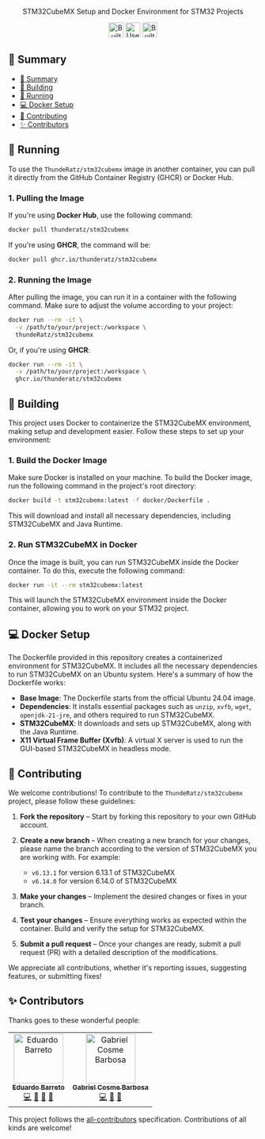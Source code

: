 <!-- markdownlint-disale -->
<div align="center">

STM32CubeMX Setup and Docker Environment for STM32 Projects

</div>

<div align="center">
  <a href="https://www.docker.com/"><img alt="Built with Docker" src="https://img.shields.io/badge/built_with-Docker-blue?style=for-the-badge&labelColor=0c74b8&color=43a3c5" height="30"></a>
  <a href="https://www.st.com/en/development-tools/stm32cubemx.html"><img alt="Uses STM32CubeMX" src="https://img.shields.io/badge/uses-stm32cubemx-blue?style=for-the-badge&labelColor=38c1d0&color=45a4b8" height="30"></a>
  <a href="https://ubuntu.com"><img alt="Built on Ubuntu" src="https://img.shields.io/badge/built_on-Ubuntu-blue?style=for-the-badge&labelColor=5d8ab6&color=3f596f" height="30"></a>
</div>
<!-- markdownlint-restore -->

## 📑 Summary

- [📑 Summary](#-summary)
- [🔨 Building](#-building)
- [🚀 Running](#-running)
- [💻 Docker Setup](#-docker-setup)
- [👥 Contributing](#-contributing)
- [✨ Contributors](#-contributors)

## 🚀 Running

To use the `ThundeRatz/stm32cubemx` image in another container, you can pull it directly from the GitHub Container Registry (GHCR) or Docker Hub.

### 1. Pulling the Image

If you're using **Docker Hub**, use the following command:

```bash
docker pull thunderatz/stm32cubemx
```

If you're using **GHCR**, the command will be:

```bash
docker pull ghcr.io/thunderatz/stm32cubemx
```

### 2. Running the Image

After pulling the image, you can run it in a container with the following command. Make sure to adjust the volume according to your project:

```bash
docker run --rm -it \
  -v /path/to/your/project:/workspace \
  thundeRatz/stm32cubemx
```

Or, if you're using **GHCR**:

```bash
docker run --rm -it \
  -v /path/to/your/project:/workspace \
  ghcr.io/thunderatz/stm32cubemx
```

## 🔨 Building

This project uses Docker to containerize the STM32CubeMX environment, making setup and development easier. Follow these steps to set up your environment:

### 1. Build the Docker Image

Make sure Docker is installed on your machine. To build the Docker image, run the following command in the project's root directory:

```bash
docker build -t stm32cubemx:latest -f docker/Dockerfile .
```

This will download and install all necessary dependencies, including STM32CubeMX and Java Runtime.

### 2. Run STM32CubeMX in Docker

Once the image is built, you can run STM32CubeMX inside the Docker container. To do this, execute the following command:

```bash
docker run -it --rm stm32cubemx:latest
```

This will launch the STM32CubeMX environment inside the Docker container, allowing you to work on your STM32 project.

## 💻 Docker Setup

The Dockerfile provided in this repository creates a containerized environment for STM32CubeMX. It includes all the necessary dependencies to run STM32CubeMX on an Ubuntu system. Here's a summary of how the Dockerfile works:

- **Base Image**: The Dockerfile starts from the official Ubuntu 24.04 image.
- **Dependencies**: It installs essential packages such as `unzip`, `xvfb`, `wget`, `openjdk-21-jre`, and others required to run STM32CubeMX.
- **STM32CubeMX**: It downloads and sets up STM32CubeMX, along with the Java Runtime.
- **X11 Virtual Frame Buffer (Xvfb)**: A virtual X server is used to run the GUI-based STM32CubeMX in headless mode.

## 👥 Contributing

We welcome contributions! To contribute to the `ThundeRatz/stm32cubemx` project, please follow these guidelines:

1. **Fork the repository** – Start by forking this repository to your own GitHub account.

2. **Create a new branch** – When creating a new branch for your changes, please name the branch according to the version of STM32CubeMX you are working with. For example:

   - `v6.13.1` for version 6.13.1 of STM32CubeMX
   - `v6.14.0` for version 6.14.0 of STM32CubeMX

3. **Make your changes** – Implement the desired changes or fixes in your branch.

4. **Test your changes** – Ensure everything works as expected within the container. Build and verify the setup for STM32CubeMX.

5. **Submit a pull request** – Once your changes are ready, submit a pull request (PR) with a detailed description of the modifications.

We appreciate all contributions, whether it's reporting issues, suggesting features, or submitting fixes!

## ✨ Contributors

Thanks goes to these wonderful people:

<!-- ALL-CONTRIBUTORS-LIST:START - Do not remove or modify this section -->
<!-- prettier-ignore-start -->
<!-- markdownlint-disable -->
<table>
  <tr>
    <td align="center"><a href="https://github.com/Eduardo-Barreto"><img src="https://avatars.githubusercontent.com/u/34964398?v=4" width="100px;" alt="Eduardo Barreto"/><br/><sub><b>Eduardo Barreto</b></sub></a><br/><a href="https://github.com/ThundeRatz/stm32cubemx_docker/commits?author=Eduardo-Barreto" title="Code">💻</a> <a href="https://github.com/ThundeRatz/stm32cubemx_docker/commits?author=Eduardo-Barreto" title="Documentation">📖</a>  <a href="#research-Eduardo-Barreto" title="Research">🔬</a> <a href="https://github.com/ThundeRatz/stm32cubemx_docker/pulls?q=is%3Apr+reviewed-by%3AEduardo-Barreto" title="Reviewed Pull Requests">👀</a></td>
    <td align="center"><a href="https://github.com/GabrielCosme"><img src="https://avatars.githubusercontent.com/u/62270066?v=4?s=100" width="100px;" alt="Gabriel Cosme Barbosa"/><br/><sub><b>Gabriel Cosme Barbosa</b></sub></a><br/><a href="https://github.com/ThundeRatz/stm32cubemx_docker/commits?author=GabrielCosme" title="Code">💻</a> <a href="#research-GabrielCosme" title="Research">🔬</a> <a href="https://github.com/ThundeRatz/stm32cubemx_docker/pulls?q=is%3Apr+reviewed-by%3AGabrielCosme" title="Reviewed Pull Requests">👀</a></td>
  </tr>
</table>

<!-- markdownlint-restore -->
<!-- prettier-ignore-end -->

<!-- ALL-CONTRIBUTORS-LIST:END -->

This project follows the [all-contributors](https://github.com/all-contributors/all-contributors) specification. Contributions of all kinds are welcome!
